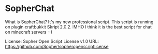 SopherChat
===========

What is SopherChat? It's my new professional script. This script is running on plugin craftbukkit Skript 2.0.2. IMHO I think it is the best script for chat on minecraft servers :-)

License: Sopher Open Script License v1.0
URL: https://github.com/Sopher/sopheropenscriptlicense
